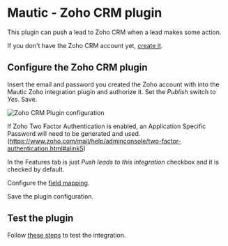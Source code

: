 # Mautic - Zoho CRM plugin

This plugin can push a lead to Zoho CRM when a lead makes some action.

If you don't have the Zoho CRM account yet, [create it](https://www.zoho.com/crm/).

## Configure the Zoho CRM plugin

Insert the email and password you created the Zoho account with into the Mautic Zoho integration plugin and authorize it. Set the *Publish* switch to *Yes*. Save.

![Zoho CRM Plugin configuration](/plugins/media/plugins-zoho-authorization.png "Zoho CRM Plugin configuration")

If Zoho Two Factor Authentication is enabled, an Application Specific Password will need to be generated and used.
(https://www.zoho.com/mail/help/adminconsole/two-factor-authentication.html#alink5)

In the Features tab is just *Push leads to this integration* checkbox and it is checked by default.

Configure the [field mapping](./../plugins/field_mapping.html).

Save the plugin configuration.

## Test the plugin

Follow [these steps](./../plugins/integration_test.html) to test the integration.
